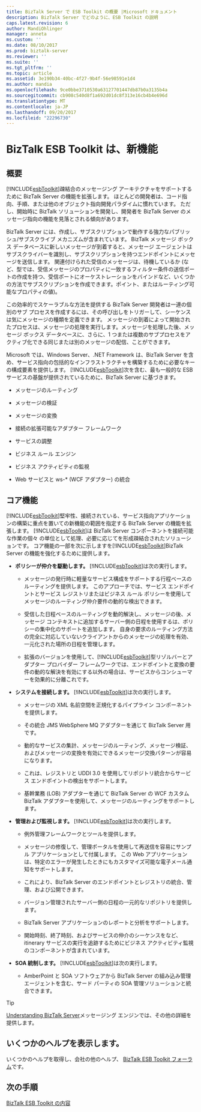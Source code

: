 ```yaml
---
title: BizTalk Server で ESB Toolkit の概要 |Microsoft ドキュメント
description: BizTalk Server でどのように、ESB Toolkit の説明
caps.latest.revision: 6
author: MandiOhlinger
manager: anneta
ms.custom: ''
ms.date: 08/10/2017
ms.prod: biztalk-server
ms.reviewer: ''
ms.suite: ''
ms.tgt_pltfrm: ''
ms.topic: article
ms.assetid: 3e190b34-40bc-4f27-9b4f-56e98591e1d4
ms.author: mandia
ms.openlocfilehash: 9ce0bbe3710530a63127701447db87b0a3135b4a
ms.sourcegitcommit: cb908c540d8f1a692d01dc8f313e16cb4b4e696d
ms.translationtype: MT
ms.contentlocale: ja-JP
ms.lasthandoff: 09/20/2017
ms.locfileid: "22296730"
---
```

# <a name="what-is-the-biztalk-esb-toolkit"></a>BizTalk ESB Toolkit は、新機能

## <a name="overview"></a>概要
[!INCLUDE[esbToolkit](../includes/esbtoolkit-md.md)]疎結合のメッセージング アーキテクチャをサポートするために BizTalk Server の機能を拡張します。 ほとんどの開発者は、コード指向、手順、または他のオブジェクト指向開発パラダイムに慣れています。 ただし、開始時に BizTalk ソリューションを開発し、開発者を BizTalk Server のメッセージ指向の機能を見落とされる傾向があります。  
  
 BizTalk Server には、作成し、サブスクリプションで動作する強力なパブリッシュ/サブスクライブ メカニズムが含まれています。 BizTalk メッセージ ボックス データベースに新しいメッセージが到着すると、メッセージ エージェントはサブスクライバーを識別し、サブスクリプションを持つエンドポイントにメッセージを送信します。 関連付けられた受信のメッセージは、待機しているか (など、型では、受信メッセージのプロパティに一致するフィルター条件の送信ポートの作成を持つ、受信ポートにオーケストレーションをバインドなど、いくつかの方法でサブスクリプションを作成できます。ポイント、またはルーティング可能なプロパティの値)。  
  
 この効率的でスケーラブルな方法を提供する BizTalk Server 開発者は一連の個別のサブ プロセスを作成するには、その呼び出しをトリガーして、シーケンスは気にメッセージの種類を定義できます。 メッセージの到着によって開始されたプロセスは、メッセージの処理を実行します。メッセージを処理した後、メッセージ ボックス データベースに、さらに、1 つまたは複数のサブプロセスをアクティブ化できる同じまたは別のメッセージの配信、ことができます。  
  
 Microsoft では、Windows Server、.NET Framework は、BizTalk Server を含め、サービス指向の包括的なインフラストラクチャを構築するために必要なキーの構成要素を提供します。 [!INCLUDE[esbToolkit](../includes/esbtoolkit-md.md)]次を含む、最も一般的な ESB サービスの基盤が提供されているために、BizTalk Server に基づきます。  
  
-   メッセージのルーティング  
  
-   メッセージの検証  
  
-   メッセージの変換  
  
-   接続の拡張可能なアダプター フレームワーク  
  
-   サービスの調整  
  
-   ビジネス ルール エンジン  
  
-   ビジネス アクティビティの監視  
  
-   Web サービスと ws-* (WCF アダプター) の統合  

## <a name="core-capabilities"></a>コア機能  
 [!INCLUDE[esbToolkit](../includes/esbtoolkit-md.md)]堅牢性、接続されている、サービス指向アプリケーションの構築に重点を置いての新機能の範囲を指定する BizTalk Server の機能を拡張します。 [!INCLUDE[esbToolkit](../includes/esbtoolkit-md.md)]は BizTalk Server コンポーネントを接続可能な作業の個々 の単位として処理、必要に応じてを形成疎結合されたソリューションです。 コア機能の一部を次に示しますを[!INCLUDE[esbToolkit](../includes/esbtoolkit-md.md)]BizTalk Server の機能を強化するために提供します。  
  
-   **ポリシーが仲介を駆動します。** [!INCLUDE[esbToolkit](../includes/esbtoolkit-md.md)]は次の実行します。  
  
    -   メッセージの発行時に軽量なサービス構成をサポートする行程ベースのルーティングを提供します。 このアプローチでは、サービス エンドポイントとサービス レジストリまたはビジネス ルール ポリシーを使用してメッセージのルーティング仲介要件の動的な検出できます。  
  
    -   受信した日程ベースのルーティングを動的解決し、メッセージの後、メッセージ コンテキストに追加するサーバー側の日程を使用するは、ポリシーの集中化のサポートを追加します。 自身の要求のルーティング方法の完全に対応していないクライアントからのメッセージの処理を有効、一元化された場所の日程を管理します。  
  
    -   拡張のバージョンを使用して、[!INCLUDE[esbToolkit](../includes/esbtoolkit-md.md)]型リゾルバーとアダプター プロバイダー フレームワークでは、エンドポイントと変換の要件の動的な解決を有効にする以外の場合は、サービスからコンシューマーを効果的に分離これです。  
  
-   **システムを接続します。** [!INCLUDE[esbToolkit](../includes/esbtoolkit-md.md)]は次の実行します。  
  
    -   メッセージの XML 名前空間を正規化するパイプライン コンポーネントを提供します。  
  
    -   その統合 JMS WebSphere MQ アダプターを通じて BizTalk Server 用です。  
  
    -   動的なサービスの集計、メッセージのルーティング、メッセージ検証、およびメッセージの変換を有効にできるメッセージ交換パターンが容易になります。  
  
    -   これは、レジストリと UDDI 3.0 を使用してリポジトリ統合からサービス エンドポイントの検出をサポートします。  
  
    -   基幹業務 (LOB) アダプターを通じて BizTalk Server の WCF カスタム BizTalk アダプターを使用して、メッセージのルーティングをサポートします。  
  
-   **管理および監視します。** [!INCLUDE[esbToolkit](../includes/esbtoolkit-md.md)]は次の実行します。  
  
    -   例外管理フレームワークとツールを提供します。  
  
    -   メッセージの修復して、管理ポータルを使用して再送信を容易にサンプル アプリケーションとして付属します。 この Web アプリケーションは、特定のエラーが発生したときにもカスタマイズ可能な電子メール通知をサポートします。  
  
    -   これにより、BizTalk Server のエンドポイントとレジストリの統合、管理、および公開できます。  
  
    -   バージョン管理されたサーバー側の日程の一元的なリポジトリを提供します。  
  
    -   BizTalk Server アプリケーションのレポートと分析をサポートします。  
  
    -   開始時刻、終了時刻、およびサービスの仲介のシーケンスをなど、itinerary サービスの実行を追跡するためにビジネス アクティビティ監視のコンポーネントが含まれています。  
  
-   **SOA 統制します。** [!INCLUDE[esbToolkit](../includes/esbtoolkit-md.md)]は次の実行します。  
  
    -   AmberPoint と SOA ソフトウェアから BizTalk Server の組み込み管理エージェントを含む、サード パーティの SOA 管理ソリューションと統合できます。  

> [!TIP]
> [Understanding BizTalk Server](../core/understanding-biztalk-server.md)メッセージング エンジンでは、その他の詳細を提供します。

## <a name="get-some-help"></a>いくつかのヘルプを表示します。
いくつかのヘルプを取得し、会社の他のヘルプ、 [BizTalk ESB Toolkit フォーラム](http://go.microsoft.com/fwlink/?LinkID=185951&clcid=0x409)です。

## <a name="next-steps"></a>次の手順
[BizTalk ESB Toolkit の内容](contents-of-the-biztalk-esb-toolkit.md)  
